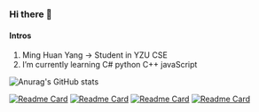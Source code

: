 ### Hi there 👋
#### Intros
1.  Ming Huan Yang -> Student in YZU CSE
2.  I’m currently learning C# python C++ javaScript

![Anurag's GitHub stats](https://github-readme-stats.vercel.app/api?username=mhy1264&show_icons=true&theme=dark)

[![Readme Card](https://github-readme-stats.vercel.app/api/pin/?username=mhy1264&repo=yzu-jccpp)](https://github.com/mhy1264/yzu-jccpp)
[![Readme Card](https://github-readme-stats.vercel.app/api/pin/?username=mhy1264&repo=yzu-wycpp)](https://github.com/mhy1264/yzu-wycpp)
[![Readme Card](https://github-readme-stats.vercel.app/api/pin/?username=mhy1264&repo=yzu-bjpy)](https://github.com/mhy1264/yzu-bjpy)
[![Readme Card](https://github-readme-stats.vercel.app/api/pin/?username=mhy1264&repo=yzu_course_remaining_selector)](https://github.com/mhy1264/yzu_course_remaining_selector)